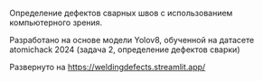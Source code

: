 Определение дефектов сварных швов с использованием компьютерного зрения.

Разработано на основе модели Yolov8, обученной на датасете atomichack 2024 (задача 2, определение дефектов сварки)

Развернуто на https://weldingdefects.streamlit.app/
